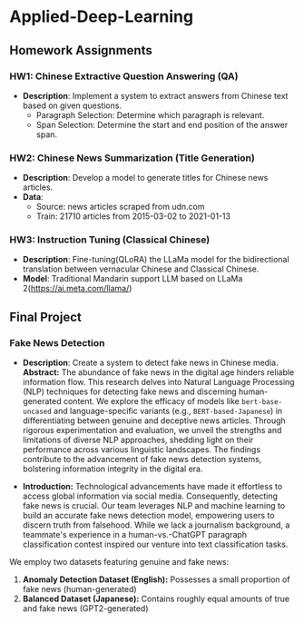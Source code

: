# Applied-Deep-Learning

## Homework Assignments

### HW1: Chinese Extractive Question Answering (QA)
- **Description**: Implement a system to extract answers from Chinese text based on given questions.
    - Paragraph Selection: Determine which paragraph is relevant.
    - Span Selection: Determine the start and end position of the answer span.


### HW2: Chinese News Summarization (Title Generation)
- **Description**: Develop a model to generate titles for Chinese news articles.
- **Data**: 
    - Source: news articles scraped from udn.com
    - Train: 21710 articles from 2015-03-02 to 2021-01-13

### HW3: Instruction Tuning (Classical Chinese)
- **Description**: Fine-tuning(QLoRA) the LLaMa model for the bidirectional translation between vernacular Chinese and Classical Chinese.
- **Model**: Traditional Mandarin support LLM based on LLaMa 2(https://ai.meta.com/llama/)


## Final Project

### Fake News Detection
- **Description**: Create a system to detect fake news in Chinese media.
**Abstract:**
The abundance of fake news in the digital age hinders reliable information flow. This research delves into Natural Language Processing (NLP) techniques for detecting fake news and discerning human-generated content. We explore the efficacy of models like `bert-base-uncased` and language-specific variants (e.g., `BERT-based-Japanese`) in differentiating between genuine and deceptive news articles. Through rigorous experimentation and evaluation, we unveil the strengths and limitations of diverse NLP approaches, shedding light on their performance across various linguistic landscapes. The findings contribute to the advancement of fake news detection systems, bolstering information integrity in the digital era.

- **Introduction:**
Technological advancements have made it effortless to access global information via social media. Consequently, detecting fake news is crucial. Our team leverages NLP and machine learning to build an accurate fake news detection model, empowering users to discern truth from falsehood. While we lack a journalism background, a teammate's experience in a human-vs.-ChatGPT paragraph classification contest inspired our venture into text classification tasks.

We employ two datasets featuring genuine and fake news:

1. **Anomaly Detection Dataset (English):** Possesses a small proportion of fake news (human-generated)
2. **Balanced Dataset (Japanese):** Contains roughly equal amounts of true and fake news (GPT2-generated)
